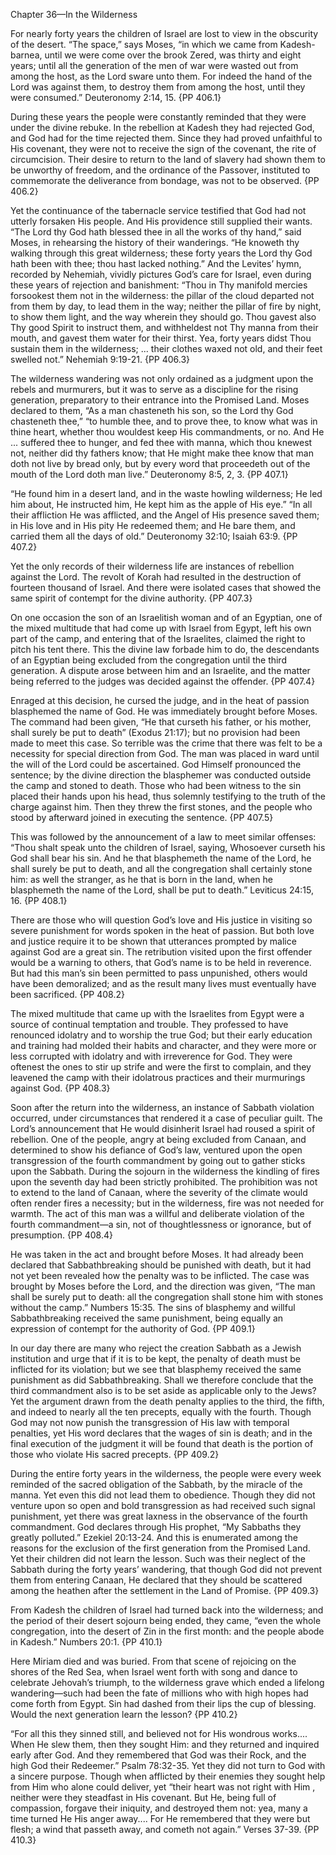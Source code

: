Chapter 36—In the Wilderness

For nearly forty years the children of Israel are lost to view in the obscurity of the desert. “The space,” says Moses, “in which we came from Kadesh-barnea, until we were come over the brook Zered, was thirty and eight years; until all the generation of the men of war were wasted out from among the host, as the Lord sware unto them. For indeed the hand of the Lord was against them, to destroy them from among the host, until they were consumed.” Deuteronomy 2:14, 15. {PP 406.1}

During these years the people were constantly reminded that they were under the divine rebuke. In the rebellion at Kadesh they had rejected God, and God had for the time rejected them. Since they had proved unfaithful to His covenant, they were not to receive the sign of the covenant, the rite of circumcision. Their desire to return to the land of slavery had shown them to be unworthy of freedom, and the ordinance of the Passover, instituted to commemorate the deliverance from bondage, was not to be observed. {PP 406.2}

Yet the continuance of the tabernacle service testified that God had not utterly forsaken His people. And His providence still supplied their wants. “The Lord thy God hath blessed thee in all the works of thy hand,” said Moses, in rehearsing the history of their wanderings. “He knoweth thy walking through this great wilderness; these forty years the Lord thy God hath been with thee; thou hast lacked nothing.” And the Levites’ hymn, recorded by Nehemiah, vividly pictures God’s care for Israel, even during these years of rejection and banishment: “Thou in Thy manifold mercies forsookest them not in the wilderness: the pillar of the cloud departed not from them by day, to lead them in the way; neither the pillar of fire by night, to show them light, and the way wherein they should go. Thou gavest also Thy good Spirit to instruct them, and withheldest not Thy manna from their mouth, and gavest them water for their thirst. Yea, forty years didst Thou sustain them in the wilderness; ... their clothes waxed not old, and their feet swelled not.” Nehemiah 9:19-21. {PP 406.3}

The wilderness wandering was not only ordained as a judgment upon the rebels and murmurers, but it was to serve as a discipline for the rising generation, preparatory to their entrance into the Promised Land. Moses declared to them, “As a man chasteneth his son, so the Lord thy God chasteneth thee,” “to humble thee, and to prove thee, to know what was in thine heart, whether thou wouldest keep His commandments, or no. And He ... suffered thee to hunger, and fed thee with manna, which thou knewest not, neither did thy fathers know; that He might make thee know that man doth not live by bread only, but by every word that proceedeth out of the mouth of the Lord doth man live.” Deuteronomy 8:5, 2, 3. {PP 407.1}

“He found him in a desert land, and in the waste howling wilderness; He led him about, He instructed him, He kept him as the apple of His eye.” “In all their affliction He was afflicted, and the Angel of His presence saved them; in His love and in His pity He redeemed them; and He bare them, and carried them all the days of old.” Deuteronomy 32:10; Isaiah 63:9. {PP 407.2}

Yet the only records of their wilderness life are instances of rebellion against the Lord. The revolt of Korah had resulted in the destruction of fourteen thousand of Israel. And there were isolated cases that showed the same spirit of contempt for the divine authority. {PP 407.3}

On one occasion the son of an Israelitish woman and of an Egyptian, one of the mixed multitude that had come up with Israel from Egypt, left his own part of the camp, and entering that of the Israelites, claimed the right to pitch his tent there. This the divine law forbade him to do, the descendants of an Egyptian being excluded from the congregation until the third generation. A dispute arose between him and an Israelite, and the matter being referred to the judges was decided against the offender. {PP 407.4}

Enraged at this decision, he cursed the judge, and in the heat of passion blasphemed the name of God. He was immediately brought before Moses. The command had been given, “He that curseth his father, or his mother, shall surely be put to death” (Exodus 21:17); but no provision had been made to meet this case. So terrible was the crime that there was felt to be a necessity for special direction from God. The man was placed in ward until the will of the Lord could be ascertained. God Himself pronounced the sentence; by the divine direction the blasphemer was conducted outside the camp and stoned to death. Those who had been witness to the sin placed their hands upon his head, thus solemnly testifying to the truth of the charge against him. Then they threw the first stones, and the people who stood by afterward joined in executing the sentence. {PP 407.5}

This was followed by the announcement of a law to meet similar offenses: “Thou shalt speak unto the children of Israel, saying, Whosoever curseth his God shall bear his sin. And he that blasphemeth the name of the Lord, he shall surely be put to death, and all the congregation shall certainly stone him: as well the stranger, as he that is born in the land, when he blasphemeth the name of the Lord, shall be put to death.” Leviticus 24:15, 16. {PP 408.1}

There are those who will question God’s love and His justice in visiting so severe punishment for words spoken in the heat of passion. But both love and justice require it to be shown that utterances prompted by malice against God are a great sin. The retribution visited upon the first offender would be a warning to others, that God’s name is to be held in reverence. But had this man’s sin been permitted to pass unpunished, others would have been demoralized; and as the result many lives must eventually have been sacrificed. {PP 408.2}

The mixed multitude that came up with the Israelites from Egypt were a source of continual temptation and trouble. They professed to have renounced idolatry and to worship the true God; but their early education and training had molded their habits and character, and they were more or less corrupted with idolatry and with irreverence for God. They were oftenest the ones to stir up strife and were the first to complain, and they leavened the camp with their idolatrous practices and their murmurings against God. {PP 408.3}

Soon after the return into the wilderness, an instance of Sabbath violation occurred, under circumstances that rendered it a case of peculiar guilt. The Lord’s announcement that He would disinherit Israel had roused a spirit of rebellion. One of the people, angry at being excluded from Canaan, and determined to show his defiance of God’s law, ventured upon the open transgression of the fourth commandment by going out to gather sticks upon the Sabbath. During the sojourn in the wilderness the kindling of fires upon the seventh day had been strictly prohibited. The prohibition was not to extend to the land of Canaan, where the severity of the climate would often render fires a necessity; but in the wilderness, fire was not needed for warmth. The act of this man was a willful and deliberate violation of the fourth commandment—a sin, not of thoughtlessness or ignorance, but of presumption. {PP 408.4}

He was taken in the act and brought before Moses. It had already been declared that Sabbathbreaking should be punished with death, but it had not yet been revealed how the penalty was to be inflicted. The case was brought by Moses before the Lord, and the direction was given, “The man shall be surely put to death: all the congregation shall stone him with stones without the camp.” Numbers 15:35. The sins of blasphemy and willful Sabbathbreaking received the same punishment, being equally an expression of contempt for the authority of God. {PP 409.1}

In our day there are many who reject the creation Sabbath as a Jewish institution and urge that if it is to be kept, the penalty of death must be inflicted for its violation; but we see that blasphemy received the same punishment as did Sabbathbreaking. Shall we therefore conclude that the third commandment also is to be set aside as applicable only to the Jews? Yet the argument drawn from the death penalty applies to the third, the fifth, and indeed to nearly all the ten precepts, equally with the fourth. Though God may not now punish the transgression of His law with temporal penalties, yet His word declares that the wages of sin is death; and in the final execution of the judgment it will be found that death is the portion of those who violate His sacred precepts. {PP 409.2}

During the entire forty years in the wilderness, the people were every week reminded of the sacred obligation of the Sabbath, by the miracle of the manna. Yet even this did not lead them to obedience. Though they did not venture upon so open and bold transgression as had received such signal punishment, yet there was great laxness in the observance of the fourth commandment. God declares through His prophet, “My Sabbaths they greatly polluted.” Ezekiel 20:13-24. And this is enumerated among the reasons for the exclusion of the first generation from the Promised Land. Yet their children did not learn the lesson. Such was their neglect of the Sabbath during the forty years’ wandering, that though God did not prevent them from entering Canaan, He declared that they should be scattered among the heathen after the settlement in the Land of Promise. {PP 409.3}

From Kadesh the children of Israel had turned back into the wilderness; and the period of their desert sojourn being ended, they came, “even the whole congregation, into the desert of Zin in the first month: and the people abode in Kadesh.” Numbers 20:1. {PP 410.1}

Here Miriam died and was buried. From that scene of rejoicing on the shores of the Red Sea, when Israel went forth with song and dance to celebrate Jehovah’s triumph, to the wilderness grave which ended a lifelong wandering—such had been the fate of millions who with high hopes had come forth from Egypt. Sin had dashed from their lips the cup of blessing. Would the next generation learn the lesson? {PP 410.2}

“For all this they sinned still, and believed not for His wondrous works.... When He slew them, then they sought Him: and they returned and inquired early after God. And they remembered that God was their Rock, and the high God their Redeemer.” Psalm 78:32-35. Yet they did not turn to God with a sincere purpose. Though when afflicted by their enemies they sought help from Him who alone could deliver, yet “their heart was not right with Him , neither were they steadfast in His covenant. But He, being full of compassion, forgave their iniquity, and destroyed them not: yea, many a time turned He His anger away.... For He remembered that they were but flesh; a wind that passeth away, and cometh not again.” Verses 37-39. {PP 410.3}
